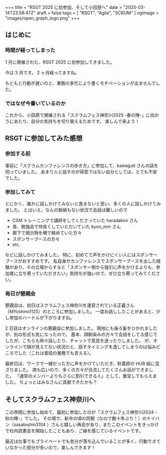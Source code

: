 +++
title = "RSGT 2025 に初参加、そして小田原へ"
date = "2025-03-14T23:58:47Z"
draft = false
tags = [ "RSGT", "Agile", "SCRUM" ]
ogimage = "images/open_graph_logo.png"
+++

## はじめに
### 時間が経ってしまった
1 月に開催された、RSGT 2025 に初参加してきました。

今は 3 月です。
2 ヶ月経ってますね。

もともと行動が遅いのと、業務の多忙により書くモチベーションが出ませんでした。

### ではなぜ今書いているのか
これから、小田原で開催される「スクラムフェス神奈川2025 -春の陣-」に向かうにあたり、自分の気持ちを切り替えるためです。
楽しんで来よう！

## RSGT に参加してみた感想
### 参加する前
事前に「スクラムカンファレンスの歩き方」に参加して、kawaguti さんの話を伺っていました。
あまり人と話すのが得意ではない自分としては、とても不安でした。

### 参加してみて
とにかく、誰かに話しかけてみないと進まないと思い、多くの人に話しかけてみました。
とはいえ、なんの脈絡もない状況で会話は難しいので
- CSM トレーニングで講師をしてくださっていた haradakiro さん
- 昔、勉強会で仲良くしていただいていた kyon_mm さん
- 廊下で掲示物を横で眺めていた方々
- スポンサーブースの方々
- etc.

などに話しかけてみました。
特に、初めてで声をかけにくい人にはスポンサーブースがおすすめです。
私自身がカンファレンスでスポンサーブースを出した経験があり、その立場からすると「スポンサー側から強引に声をかけるよりも、参加者に立ち寄っていただきたい」気持ちが強いので、ぜひ立ち寄ってみてください。

### 毎日が懇親会
懇親会は、初日はスクラムフェス神奈川を運営されている正義さん（MYoshino1125）のところに参加しました。
一度お話ししたことがあると、少し参加のハードルが下がりますね。

2 日目はオンラインの懇親会に参加しました。
現地にも後ろ髪をひかれましたが、別の形式も気になったので。
基本、顔馴染みの方々で会話をしてる感じでしたが、こちらも時々話したり、チャットで意見を送ったりしました。
が、オンラインで顔が見えてない状況だと、話すタイミングを逸してしまうのは悩みどころでした（これは普段の業務でも言える）。

最終日は、ワークで一緒だった方に声をかけていただき、秋葉原の HUB 組に混ざりました。
席も広いので、多くの方々が合流してたくさんお話ができました。
「通常のメンバーよりもさらに割引できる人」として、重宝してもらえました。
ちょっとはみなさんに貢献できたかも？

## そしてスクラムフェス神奈川へ
この界隈に参加し始めて、最初に参加したのが「スクラムフェス神奈川2024 -秋の陣-」でした。
その場で、新卒の頃の同期（なので数十年ぶり！）のナイバン（sasatoshin3104
）さんと嬉しい再会があり、またこのイベントをきっかけで社内読書会を開始したこともあり、ご縁を感じているイベントです。

最近は仕事でもプライベートでも気分が落ち込んでいることが多く、行動できていなかった部分が多いので、楽しんできます！
